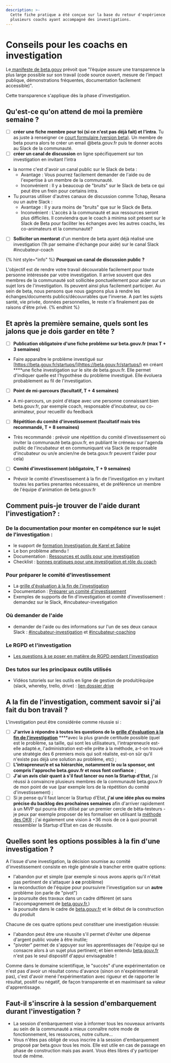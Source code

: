 ```yaml
---
description: >-
  Cette fiche pratique a été conçue sur la base du retour d'expérience de
  plusieurs coachs ayant accompagné des investigations.
---
```


# Conseils pour les coachs en investigation

Le[ manifeste de beta.gouv](https://beta.gouv.fr/approche/manifeste) prévoit que "l’équipe assure une transparence la plus large possible sur son travail \(code source ouvert, mesure de l’impact publique, démonstrations fréquentes, documentation facilement accessible\)".

Cette transparence s'applique dès la phase d'investigation.

## Qu'est-ce qu'on attend de moi la première semaine ?

* [ ] **créer une fiche membre pour toi \(si ce n'est pas déjà fait\) et l'intra**. Tu as juste à renseigner ce [court formulaire \(version beta\)](https://secretariat.incubateur.net/onboarding). Un membre de beta pourra alors te créer un email @beta.gouv.fr puis te donner accès au Slack de la communauté.
* [ ] **créer un canal de discussion** en ligne spécifiquement sur ton investigation en invitant l'intra
* la norme c'est d'avoir un canal public sur le Slack de beta : 
  * Avantage : Vous pourrez facilement demander de l'aide ou de l'expertise à un membre de la communauté.
  * Inconvénient : Il y a beaucoup de "bruits" sur le Slack de beta ce qui peut être un frein pour certains intra.
* Tu pourras utiliser d'autres canaux de discussion comme Tchap, Resana ou un autre Slack :
  * Avantage : Il y aura moins de "bruits" que sur le Slack de Beta. 
  * Inconvénient : L'accès à la communauté et aux ressources seront plus difficiles. Il conviendra que le coach à minima soit présent sur le Slack de Beta pour faciliter les échanges avec les autres coachs, les co-animateurs et la communauté?
* [ ] **Solliciter un mentorat** d'un membre de beta ayant déjà réalisé une investigation \(1h par semaine d'échange pour aide\) sur le canal Slack \#incubateur-coach

{% hint style="info" %}
**Pourquoi un canal de discussion public ?**

L'objectif est de rendre votre travail découvrable facilement pour toute personne intéressée par votre investigation. Il arrive souvent que des membres de la communauté soit sollicitée ponctuellement pour aider sur un sujet lors de l'investigation. Ils peuvent ainsi plus facilement participer. Au sein de beta, nous pensons que nous gagnons plus à rendre les échanges/documents publics/découvrables que l'inverse. A part les sujets santé, vie privée, données personnelles, le reste n'a finalement pas de raisons d'être privé.
{% endhint %}



## Et après la première semaine, quels sont les jalons que je dois garder en tête ?

* [ ] **Publication obligatoire d'une fiche problème sur beta.gouv.fr \(max T + 3 semaines\)**
* Faire apparaître le problème investigué sur [https://beta.gouv.fr/startups/](https://beta.gouv.fr/startups/) en créant ****une fiche investigation sur le site de beta.gouv.fr. Elle permet d'indiquer quelle est l'hypothèse du problème investigué. Elle évoluera probablement au fil de l'investigation.
* [ ] **Point de mi-parcours \(facultatif, T + 4 semaines\)**
* A mi-parcours, un point d'étape avec une personne connaissant bien beta.gouv.fr, par exemple coach, responsable d'incubateur, ou co-animateur, pour recueillir du feedback
* [ ] **Répétition du comité d'investissement \(facultatif mais très recommandé, T + 8 semaines\)**
* Très recommandé : prévoir une répétition du comité d'investissement où inviter la communauté beta.gouv.fr, en publiant le créneau sur l'agenda public de l'incubateur et en communiquant via Slack \(le responsable d'incubateur ou un/e ancien/ne de beta.gouv.fr peuvent t'aider pour cela\)
* [ ] **Comité d'investissement \(obligatoire, T + 9 semaines\)**
* Prévoir le comité d'investissement à la fin de l'investigation en y invitant toutes les parties prenantes nécessaires, et de préférence un membre de l'équipe d'animation de beta.gouv.fr

## Comment puis-je trouver de l'aide durant l'investigation? :

### De la documentation pour monter en compétence sur le sujet de l'investigation :

* le support de [formation Investigation de Karel et Sabine](https://docs.google.com/presentation/d/1YCM9A1aoge-0YbSEowamOX939-JftdYfJd6QnZZRFzw/edit#slide=id.g89cb07a65b_1_1448)
* Le bon problème attendu !
* Documentation : [Ressources et outils pour une investigation](https://pad.incubateur.net/fYKvdWPASNKzpwAWEcZyGA)
* Checklist : [bonnes pratiques pour une investigation et rôle du coach](https://pad.incubateur.net/dbob_tzxRMSMMMpRGcjZyw) 

### Pour préparer le comité d'investissement

* La [grille d'évaluation à la fin de l'investigation](https://beta.gouv.fr/content/docs/grille_lancement.pdf)
* Documentation : [Préparer un comité d'investissement](https://doc.incubateur.net/startups/preparer-un-comite-dinvestissement)
* Exemples de supports de fin d'investigation et comité d'investissement : demandez sur le Slack, \#incubateur-investigation 

### Où demander de l'aide

* demander de l'aide ou des informations sur l'un de ses deux canaux Slack : [\#incubateur-investigation](https://startups-detat.slack.com/archives/CG21S6TSB) et [\#incubateur-coaching](https://startups-detat.slack.com/archives/C7XT3PJKH)

### Le RGPD et l'investigation

* [Les questions à se poser en matière de RGPD pendant l'investigation](https://doc.incubateur.net/startups/rgpd-and-securite/guide-rgpd-securite#phase-dinvestigation) 

### Des tutos sur les principaux outils utilisés

* Vidéos tutoriels sur les outils en ligne de gestion de produit/équipe \(slack, whereby, trello, drive\) : [lien dossier drive](https://drive.google.com/drive/folders/10qMmlHCYjL6XwmnLyQXC1iJlCOljFL2n?usp=sharing)

## A la fin de l'investigation, comment savoir si j'ai fait du bon travail ?

L'investigation peut être considérée comme réussie si :

* [ ] **J'arrive à répondre à toutes les questions de la** [**grille d'évaluation à la fin de l'investigation**](https://beta.gouv.fr/content/docs/grille_lancement.pdf) ****avec la plus grande certitude possible \(quel est le problème, sa taille, qui sont les utilisateurs, l'intrapreneur/e est-elle adapté.e, l'administration est-elle prête à la méthode, a-t-on trouvé une stratégie des 6 premiers mois qui soit réaliste, est-on sûr qu'il n'existe pas déjà une solution au problème, etc\) ;
* [ ] **L'intrapreneur/e et sa hiérarchie, notamment le ou la sponsor, ont compris l'approche beta.gouv.fr et nous font confiance** ;
* [ ] **J'ai un avis clair quant à s'il faut lancer ou non la Startup d'Etat**, j'ai réussi à convaincre plusieurs membres de la communauté beta.gouv.fr de mon point de vue \(par exemple lors de la répétition du comité d'investissement\) ;
* [ ] Si je pense qu'il faut lancer la Startup d'Etat, **j'ai une idée plus ou moins précise du backlog des prochaines semaines** afin d'arriver rapidement à un MVP qui pourra être utilisé par un premier cercle de bêta-testeurs - je peux par exemple proposer de les formaliser en utilisant la [méthode des OKR](https://www.welcometothejungle.com/fr/articles/methode-okr-objectives-results) ; j'ai également une vision à +36 mois de ce à quoi pourrait ressembler la Startup d'Etat en cas de réussite. 

## Quelles sont les options possibles à la fin d'une investigation ? 

A l'issue d'une investigation, la décision soumise au comité d'investissement consiste en règle générale à trancher entre quatre options:

* l'abandon pur et simple \(par exemple si nous avons appris qu'il n'était pas pertinent de s'attaquer à **ce** problème\)
* la reconduction de l'équipe pour poursuivre l'investigation sur un **autre** problème \(on parle de "pivot"\)
* la poursuite des travaux dans un cadre différent \(et sans l'accompagnement de [beta.gouv.fr](http://beta.gouv.fr/),\)
* la poursuite dans le cadre de [beta.gouv.fr](http://beta.gouv.fr/) et le début de la construction du produit

Chacune de ces quatre options peut constituer une investigation réussie: 

* l'abandon peut être une réussite s'il permet d'éviter une dépense d'argent public vouée à être inutile; 
* "pivoter" permet de s'appuyer sur les apprentissages de l'équipe qui se consacre alors à un sujet plus pertinent; et bien entendu [beta.gouv.fr](http://beta.gouv.fr/) n'est pas le seul dispositif d'appui envisageable ! 

Comme dans le domaine scientifique, le "succès" d'une expérimentation ce n'est pas d'avoir un résultat connu d'avance \(sinon on n'expérimenterait pas\), c'est d'avoir mené l'expérimentation avec rigueur et de rapporter le résultat, positif ou négatif, de façon transparente et en maximisant sa valeur d'apprentissage.

## Faut-il s'inscrire à la session d'embarquement durant l'investigation ?

* La session d'embarquement vise à informer tous les nouveaux arrivants au sein de la communauté a mieux connaître notre mode de fonctionnement, les ressources, notre culture...
* Vous n'êtes pas obligé de vous inscrire à la session d'embarquement proposé par beta.gouv tous les mois. Elle est utile en cas de passage en phase de construction mais pas avant. Vous êtes libres d'y participer tout de même.

